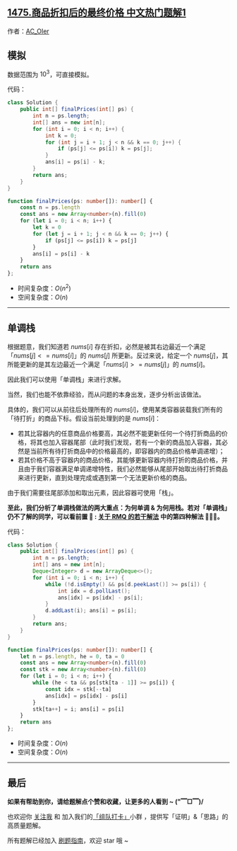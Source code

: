 ## [1475.商品折扣后的最终价格 中文热门题解1](https://leetcode.cn/problems/final-prices-with-a-special-discount-in-a-shop/solutions/100000/by-ac_oier-hw5b)

作者：[AC_OIer](https://leetcode.cn/u/AC_OIer)

## 模拟

数据范围为 $10^3$，可直接模拟。

代码：
```Java []
class Solution {
    public int[] finalPrices(int[] ps) {
        int n = ps.length;
        int[] ans = new int[n];
        for (int i = 0; i < n; i++) {
            int k = 0;
            for (int j = i + 1; j < n && k == 0; j++) {
                if (ps[j] <= ps[i]) k = ps[j];
            }
            ans[i] = ps[i] - k;
        }
        return ans;
    }
}
```
```Typescript []
function finalPrices(ps: number[]): number[] {
    const n = ps.length
    const ans = new Array<number>(n).fill(0)
    for (let i = 0; i < n; i++) {
        let k = 0
        for (let j = i + 1; j < n && k == 0; j++) {
            if (ps[j] <= ps[i]) k = ps[j]
        }
        ans[i] = ps[i] - k
    }
    return ans
};
```
* 时间复杂度：$O(n^2)$
* 空间复杂度：$O(n)$

---

## 单调栈

根据题意，我们知道若 $nums[i]$ 存在折扣，必然是被其右边最近一个满足「$nums[j] <= nums[i]$」的 $nums[j]$ 所更新。反过来说，给定一个 $nums[j]$，其所能更新的是其左边最近一个满足「$nums[i] >= nums[j]$」的 $nums[i]$。

因此我们可以使用「单调栈」来进行求解。

当然，我们也能不依靠经验，而从问题的本身出发，逐步分析出该做法。

具体的，我们可以从前往后处理所有的 $nums[i]$，使用某类容器装载我们所有的「待打折」的商品下标。假设当前处理到的是 $nums[i]$：
* 若其比容器内的任意商品价格要高，其必然不能更新任何一个待打折商品的价格，将其也加入容器尾部（此时我们发现，若有一个新的商品加入容器，其必然是当前所有待打折商品中的价格最高的，即容器内的商品价格单调递增）；
* 若其价格不高于容器内的商品价格，其能够更新容器内待打折的商品价格，并且由于我们容器满足单调递增特性，我们必然能够从尾部开始取出待打折商品来进行更新，直到处理完成或遇到第一个无法更新价格的商品。

由于我们需要往尾部添加和取出元素，因此容器可使用「栈」。

**至此，我们分析了单调栈做法的两大重点：为何单调 & 为何用栈。若对「单调栈」仍不了解的同学，可以看前置 🧀 : [关于 RMQ 的若干解法](https://mp.weixin.qq.com/s?__biz=MzU4NDE3MTEyMA==&mid=2247493262&idx=1&sn=2d8e192a5767b49b9a13a6192ab3b833) 中的第四种解法 🎉🎉🎉。**

代码：
```Java []
class Solution {
    public int[] finalPrices(int[] ps) {
        int n = ps.length;
        int[] ans = new int[n];
        Deque<Integer> d = new ArrayDeque<>();
        for (int i = 0; i < n; i++) {
            while (!d.isEmpty() && ps[d.peekLast()] >= ps[i]) {
                int idx = d.pollLast();
                ans[idx] = ps[idx] - ps[i];
            }
            d.addLast(i); ans[i] = ps[i];
        }
        return ans;
    }
}
```
```TypeScript []
function finalPrices(ps: number[]): number[] {
    let n = ps.length, he = 0, ta = 0
    const ans = new Array<number>(n).fill(0)
    const stk = new Array<number>(n).fill(0)
    for (let i = 0; i < n; i++) {
        while (he < ta && ps[stk[ta - 1]] >= ps[i]) {
            const idx = stk[--ta]
            ans[idx] = ps[idx] - ps[i]
        }
        stk[ta++] = i; ans[i] = ps[i]
    }
    return ans
};
```
* 时间复杂度：$O(n)$
* 空间复杂度：$O(n)$

---

## 最后

**如果有帮助到你，请给题解点个赞和收藏，让更多的人看到 ~ ("▔□▔)/**

也欢迎你 [关注我](https://oscimg.oschina.net/oscnet/up-19688dc1af05cf8bdea43b2a863038ab9e5.png) 和 加入我们的[「组队打卡」](https://leetcode-cn.com/u/ac_oier/)小群 ，提供写「证明」&「思路」的高质量题解。

所有题解已经加入 [刷题指南](https://github.com/SharingSource/LogicStack-LeetCode/wiki)，欢迎 star 哦 ~